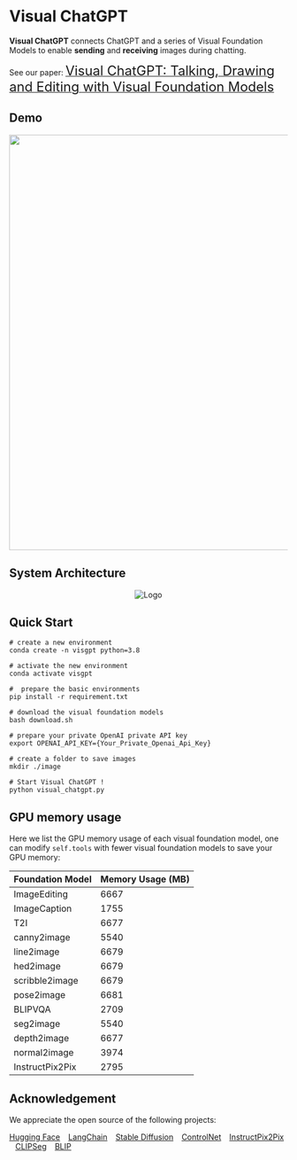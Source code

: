 # Visual ChatGPT 

**Visual ChatGPT** connects ChatGPT and a series of Visual Foundation Models to enable **sending** and **receiving** images during chatting.

See our paper: [<font size=5>Visual ChatGPT: Talking, Drawing and Editing with Visual Foundation Models</font>](https://arxiv.org/abs/2303.04671)

## Demo 
<img src="./assets/demo_short.gif" width="750">

##  System Architecture 

 
<p align="center"><img src="./assets/figure.jpg" alt="Logo"></p>


## Quick Start

```
# create a new environment
conda create -n visgpt python=3.8

# activate the new environment
conda activate visgpt

#  prepare the basic environments
pip install -r requirement.txt

# download the visual foundation models
bash download.sh

# prepare your private OpenAI private API key
export OPENAI_API_KEY={Your_Private_Openai_Api_Key}

# create a folder to save images
mkdir ./image

# Start Visual ChatGPT !
python visual_chatgpt.py
```

## GPU memory usage
Here we list the GPU memory usage of each visual foundation model, one can modify ``self.tools`` with fewer visual foundation models to save your GPU memory:

| Foundation Model        | Memory Usage (MB) |
|------------------------|-------------------|
| ImageEditing           | 6667              |
| ImageCaption           | 1755              |
| T2I                    | 6677              |
| canny2image            | 5540              |
| line2image             | 6679              |
| hed2image              | 6679              |
| scribble2image         | 6679              |
| pose2image             | 6681              |
| BLIPVQA                | 2709              |
| seg2image              | 5540              |
| depth2image            | 6677              |
| normal2image           | 3974              |
| InstructPix2Pix        | 2795              |



## Acknowledgement
We appreciate the open source of the following projects:

[Hugging Face](https://github.com/huggingface) &#8194;
[LangChain](https://github.com/hwchase17/langchain) &#8194;
[Stable Diffusion](https://github.com/CompVis/stable-diffusion) &#8194; 
[ControlNet](https://github.com/lllyasviel/ControlNet) &#8194; 
[InstructPix2Pix](https://github.com/timothybrooks/instruct-pix2pix) &#8194; 
[CLIPSeg](https://github.com/timojl/clipseg) &#8194;
[BLIP](https://github.com/salesforce/BLIP) &#8194;


